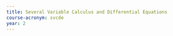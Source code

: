 ```yaml
---
title: Several Variable Calculus and Differential Equations
course-acronym: svcde
year: 2
---
```

